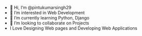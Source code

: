 - 👋 Hi, I’m @pintukumarsingh29
- 👀 I’m interested in Web Development
- 🌱 I’m currently learning Python, Django 
- 💞️ I’m looking to collaborate on Projects
- I Love Designing Web pages and Developing Web Applications

<!---
pintukumarsingh29/pintukumarsingh29 is a ✨ special ✨ repository because its `README.md` (this file) appears on your GitHub profile.
You can click the Preview link to take a look at your changes.
--->
